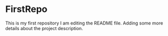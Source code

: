 # FirstRepo
This is my first repository
I am editing the README file. Adding some more details about the project description.
